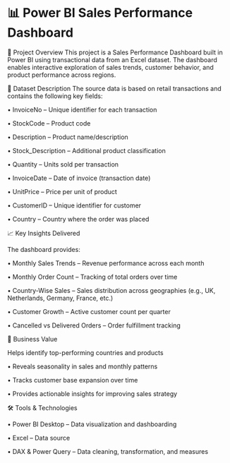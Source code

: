 # 📊 Power BI Sales Performance Dashboard

📌 Project Overview
This project is a Sales Performance Dashboard built in Power BI using transactional data from an Excel dataset.
The dashboard enables interactive exploration of sales trends, customer behavior, and product performance across regions.



📂 Dataset Description
The source data is based on retail transactions and contains the following key fields:

• InvoiceNo – Unique identifier for each transaction

• StockCode – Product code

• Description – Product name/description

• Stock_Description – Additional product classification

• Quantity – Units sold per transaction

• InvoiceDate – Date of invoice (transaction date)

• UnitPrice – Price per unit of product

• CustomerID – Unique identifier for customer

• Country – Country where the order was placed


📈 Key Insights Delivered

The dashboard provides:

• Monthly Sales Trends – Revenue performance across each month

• Monthly Order Count – Tracking of total orders over time

• Country-Wise Sales – Sales distribution across geographies (e.g., UK, Netherlands, Germany, France, etc.)

• Customer Growth – Active customer count per quarter

• Cancelled vs Delivered Orders – Order fulfillment tracking

🎯 Business Value

Helps identify top-performing countries and products

• Reveals seasonality in sales and monthly patterns

• Tracks customer base expansion over time

• Provides actionable insights for improving sales strategy

🛠️ Tools & Technologies

• Power BI Desktop – Data visualization and dashboarding

• Excel – Data source

• DAX & Power Query – Data cleaning, transformation, and measures
